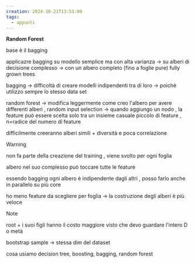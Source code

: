 ```yaml
---
creation: 2024-10-21T13:51:00
tags:
  - appunti
---
```

**Random Forest**

base è il bagging 

applicazre bagging su modello semplice ma con alta varianza -> su alberi di decisione complesso -> con un albero completo (fino a foglie pure) fully grown trees

bagging -> difficoltà di creare modelli indipendenti tra di loro -> poichè utilizzo sempre lo stesso data set 

random forest -> modifica leggermente come creo l'albero per avere differenti alberi , random input selection -> quando aggiungo un nodo , la feature può essere scelta solo tra un insieme casuale piccolo di feature , n=radice del numero di feature

difficilmente creeranno alberi simili + diversità e poca correlazione 
>[!warning] 
>non fa parte della creazione del training , viene svolto per ogni foglia

albero nel suo complesso può toccare tutte le feature 

essendo bagging ogni albero è indipendente dagli altri , posso farlo anche in parallelo su più core 

ho meno feature da scegliere per foglia -> la costruzione degli alberi è più veloce 
>[!note] 
>root + i suoi figli hanno il costo maggiore visto che devo guardare l'intero D o metà

bootstrap sample -> stessa dim del dataset 

cosa usiamo decision tree, boosting, bagging, random forest 